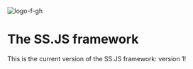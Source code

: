![logo-f-gh](https://user-images.githubusercontent.com/57337284/160957979-e5f314ef-2293-486e-9435-80f5dd98caf7.svg)

# The SS.JS framework

This is the current version of the SS.JS framework: version 1!
